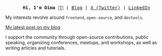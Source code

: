 <pre align="center">
<strong>Hi, I'm Dima 👋🏻</strong> | <a href="https://dbarabashh.github.io/blog/">Blog</a> | <a href="https://x.com/dbarabashh">X (Twitter)</a> | <a href="https://www.linkedin.com/in/dima-barabash-537305276/">LinkedIn</a>
</pre>

My interests revolve around `frontend`, `open-source`, and `devtools`.

[My latest post on my blog](https://dbarabashh.github.io/blog/posts/2025-04-01-beyond-the-hype-why-ai-makes-technical-expertise-more-valuable-not-less/)

I support the community through open-source contributions, public speaking, organizing conferences, meetups, and workshops, as well as writing articles and tutorials.

